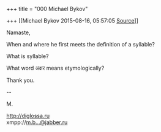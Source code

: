 +++
title = "000 Michael Bykov"

+++
[[Michael Bykov	2015-08-16, 05:57:05 [Source](https://groups.google.com/g/samskrita/c/eYCMppOJsTo)]]



Namaste,  
  

When and where he first meets the definition of a syllable?  
  

What is syllable?  
  

What word अक्षर means etymologically?

  

Thank you.  

  
--  

М.  
  
<http://diglossa.ru>  
xmpp://[m.b...@jabber.ru]()  
  

